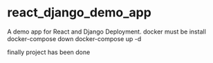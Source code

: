 # react_django_demo_app
A demo app for React and Django Deployment.
docker must be install
docker-compose down
docker-compose up -d



finally project has been done
